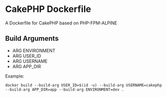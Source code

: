 # CakePHP Dockerfile

A Dockerfile for CakePHP based on PHP-FPM-ALPINE

## Build Arguments

- ARG ENVIRONMENT
- ARG USER_ID
- ARG USERNAME
- ARG APP_DIR

Example:

```console
docker build --build-arg USER_ID=$(id -u) --build-arg USERNAME=cakephp --build-arg APP_DIR=app --build-arg ENVIRONMENT=dev . 
```